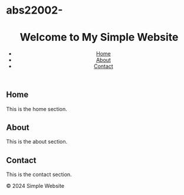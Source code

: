 # abs22002-<!DOCTYPE html>
<html lang="en">
<head>
    <meta charset="UTF-8">
    <meta name="viewport" content="width=device-width, initial-scale=1.0">
    <title>Simple Website</title>
    <link rel="stylesheet" href="styles.css">
</head>
<body>
    <header>
        <h1>Welcome to My Simple Website</h1>
        <nav>
            <ul>
                <li><a href="#home">Home</a></li>
                <li><a href="#about">About</a></li>
                <li><a href="#contact">Contact</a></li>
            </ul>
        </nav>
    </header>
    <main>
        <section id="home">
            <h2>Home</h2>
            <p>This is the home section.</p>
        </section>
        <section id="about">
            <h2>About</h2>
            <p>This is the about section.</p>
        </section>
        <section id="contact">
            <h2>Contact</h2>
            <p>This is the contact section.</p>
        </section>
    </main>
    <footer>
        <p>&copy; 2024 Simple Website</p>
    </footer>
    <script src="scripts.js"></script>
</body>
</html>
